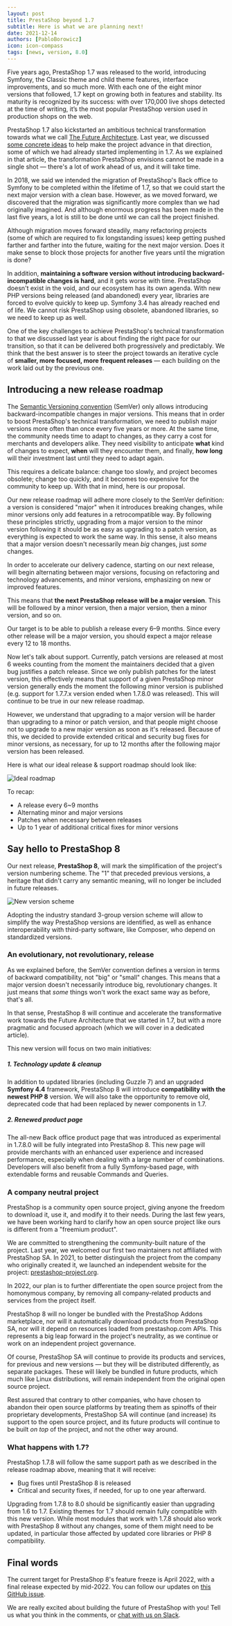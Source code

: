 ```yaml
---
layout: post
title: PrestaShop beyond 1.7
subtitle: Here is what we are planning next!
date: 2021-12-14
authors: [PabloBorowicz]
icon: icon-compass
tags: [news, version, 8.0]
---
```


Five years ago, PrestaShop 1.7 was released to the world, introducing Symfony, the Classic theme and child theme features, interface improvements, and so much more. With each one of the eight minor versions that followed, 1.7 kept on growing both in features and stability. Its maturity is recognized by its success: with over 170,000 live shops detected at the time of writing, it’s the most popular PrestaShop version used in production shops on the web.

PrestaShop 1.7 also kickstarted an ambitious technical transformation towards what we call [The Future Architecture](https://build.prestashop.com/news/prestashop-in-2019-and-beyond-part-3-the-future-architecture/). Last year, we discussed [some concrete ideas](https://build.prestashop.com/news/from-legacy-to-future-architecture-connecting-the-dots/) to help make the project advance in that direction, some of which we had already started implementing in 1.7. As we explained in that article, the transformation PrestaShop envisions cannot be made in a single shot — there's a lot of work ahead of us, and it will take time.

In 2018, we said we intended the migration of PrestaShop's Back office to Symfony to be completed within the lifetime of 1.7, so that we could start the next major version with a clean base. However, as we moved forward, we discovered that the migration was significantly more complex than we had originally imagined. And although enormous progress has been made in the last five years, a lot is still to be done until we can call the project finished.

Although migration moves forward steadily, many refactoring projects (some of which are required to fix longstanding issues) keep getting pushed farther and farther into the future, waiting for the next major version. Does it make sense to block those projects for another five years until the migration is done?

In addition, **maintaining a software version without introducing backward-incompatible changes is hard**, and it gets worse with time. PrestaShop doesn't exist in the void, and our ecosystem has its own agenda. With new PHP versions being released (and abandoned) every year, libraries are forced to evolve quickly to keep up. Symfony 3.4 has already reached end of life. We cannot risk PrestaShop using obsolete, abandoned libraries, so we need to keep up as well.

One of the key challenges to achieve PrestaShop's technical transformation to that we discussed last year is about finding the right pace for our transition, so that it can be delivered both progressively and predictably. We think that the best answer is to steer the project towards an iterative cycle of **smaller, more focused, more frequent releases** — each building on the work laid out by the previous one.

## Introducing a new release roadmap

The [Semantic Versioning convention](https://build.prestashop.com/news/a-more-semantic-versioning-scheme/) (SemVer) only allows introducing backward-incompatible changes in major versions. This means that in order to boost PrestaShop's technical transformation, we need to publish major versions more often than once every five years or more. At the same time, the community needs time to adapt to changes, as they carry a cost for merchants and developers alike. They need visibility to anticipate **what** kind of changes to expect, **when** will they encounter them, and finally, **how long** will their investment last until they need to adapt again.

This requires a delicate balance: change too slowly, and project becomes obsolete; change too quickly, and it becomes too expensive for the community to keep up. With that in mind, here is our proposal.

Our new release roadmap will adhere more closely to the SemVer definition: a version is considered "major" when it introduces breaking changes, while minor versions only add features in a retrocompatible way. By following these principles strictly, upgrading from a major version to the minor version following it should be as easy as upgrading to a patch version, as everything is expected to work the same way. In this sense, it also means that a major version doesn't necessarily mean _big_ changes, just _some_ changes.

In order to accelerate our delivery cadence, starting on our next release, will begin alternating between major versions, focusing on refactoring and technology advancements, and minor versions, emphasizing on new or improved features.

This means that **the next PrestaShop release will be a major version**. This will be followed by a minor version, then a major version, then a minor version, and so on.

Our target is to be able to publish a release every 6–9 months. Since every other release will be a major version, you should expect a major release every 12 to 18 months.

Now let's talk about support. Currently, patch versions are released at most 6 weeks counting from the moment the maintainers decided that a given bug justifies a patch release. Since we only publish patches for the latest version, this effectively means that support of a given PrestaShop minor version generally ends the moment the following minor version is published (e.g. support for 1.7.7.x version ended when 1.7.8.0 was released). This will continue to be true in our new release roadmap.

However, we understand that upgrading to a major version will be harder than upgrading to a minor or patch version, and that people might choose not to upgrade to a new major version as soon as it's released. Because of this, we decided to provide extended critical and security bug fixes for minor versions, as necessary, for up to 12 months after the following major version has been released.

Here is what our ideal release & support roadmap should look like:

![Ideal roadmap](/assets/images/2021/12/roadmap.png)

To recap:

- A release every 6~9 months
- Alternating minor and major versions
- Patches when necessary between releases
- Up to 1 year of additional critical fixes for minor versions

## Say hello to PrestaShop 8

Our next release, **PrestaShop 8**, will mark the simplification of the project's version numbering scheme. The "1" that preceded previous versions, a heritage that didn't carry any semantic meaning, will no longer be included in future releases.

![New version scheme](/assets/images/2021/12/v8-scheme.png)


Adopting the industry standard 3-group version scheme will allow to simplify the way PrestaShop versions are identified, as well as enhance interoperability with third-party software, like Composer, who depend on standardized versions.

### An evolutionary, not revolutionary, release

As we explained before, the SemVer convention defines a version in terms of backward compatibility, not "big" or "small" changes. This means that a major version doesn't necessarily introduce big, revolutionary changes. It just means that _some_ things won't work the exact same way as before, that's all.

In that sense, PrestaShop 8 will continue and accelerate the transformative work towards the Future Architecture that we started in 1.7, but with a more pragmatic and focused approach (which we will cover in a dedicated article).

This new version will focus on two main initiatives:

##### 1. Technology update & cleanup

In addition to updated libraries (including Guzzle 7) and an upgraded **Symfony 4.4** framework, PrestaShop 8 will introduce **compatibility with the newest PHP 8** version. We will also take the opportunity to remove old, deprecated code that had been replaced by newer components in 1.7.

##### 2. Renewed product page

The all-new Back office product page that was introduced as experimental in 1.7.8.0 will be fully integrated into PrestaShop 8. This new page will provide merchants with an enhanced user experience and increased performance, especially when dealing with a large number of combinations. Developers will also benefit from a fully Symfony-based page, with extendable forms and reusable Commands and Queries.

### A company neutral project

PrestaShop is a community open source project, giving anyone the freedom to download it, use it, and modify it to their needs. During the last few years, we have been working hard to clarify how an open source project like ours is different from a "freemium product".

We are committed to strengthening the community-built nature of the project. Last year, we welcomed our first two maintainers not affiliated with PrestaShop SA. In 2021, to better distinguish the project from the company who originally created it, we launched an independent website for the project: [prestashop-project.org](https://www.prestashop-project.org/).

In 2022, our plan is to further differentiate the open source project from the homonymous company, by removing all company-related products and services from the project itself.

PrestaShop 8 will no longer be bundled with the PrestaShop Addons marketplace, nor will it automatically download products from PrestaShop SA, nor will it depend on resources loaded from prestashop.com APIs. This represents a big leap forward in the project's neutrality, as we continue or work on an independent project governance.

Of course, PrestaShop SA will continue to provide its products and services, for previous and new versions — but they will be distributed differently, as separate packages. These will likely be bundled in future products, which much like Linux distributions, will remain independent from the original open source project.

Rest assured that contrary to other companies, who have chosen to abandon their open source platforms by treating them as spinoffs of their proprietary developments, PrestaShop SA will continue (and increase) its support to the open source project, and its future products will continue to be built _on top_ of the project, and not the other way around.

### What happens with 1.7?

PrestaShop 1.7.8 will follow the same support path as we described in the release roadmap above, meaning that it will receive:

- Bug fixes until PrestaShop 8 is released
- Critical and security fixes, if needed, for up to one year afterward.

Upgrading from 1.7.8 to 8.0 should be significantly easier than upgrading from 1.6 to 1.7. Existing themes for 1.7 should remain fully compatible with this new version. While most modules that work with 1.7.8 should also work with PrestaShop 8 without any changes, some of them might need to be updated, in particular those affected by updated core libraries or PHP 8 compatibility.

## Final words

The current target for PrestaShop 8's feature freeze is April 2022, with a final release expected by mid-2022. You can follow our updates on [this GitHub issue](https://github.com/PrestaShop/PrestaShop/issues/26427).

We are really excited about building the future of PrestaShop with you! Tell us what you think in the comments, or [chat with us on Slack](https://www.prestashop-project.org/slack/).

